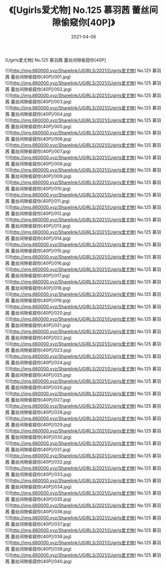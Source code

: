 ﻿---
layout: post
title:  《[Ugirls爱尤物] No.125 慕羽茜 蕾丝间隙偷窥你[40P]》
date:   2021-04-06
img: http://img.660000.xyz/Sharelink/UGIRLS/2021/[Ugirls爱尤物] No.125 慕羽茜 蕾丝间隙偷窥你[40P]/000.jpg
categories: [美女, 清纯, 唯美]
---

[Ugirls爱尤物] No.125 慕羽茜 蕾丝间隙偷窥你[40P]

  ![](http://img.660000.xyz/Sharelink/UGIRLS/2021/[Ugirls爱尤物] No.125 慕羽茜 蕾丝间隙偷窥你[40P]/001.jpg) <br> ![](http://img.660000.xyz/Sharelink/UGIRLS/2021/[Ugirls爱尤物] No.125 慕羽茜 蕾丝间隙偷窥你[40P]/002.jpg) <br> ![](http://img.660000.xyz/Sharelink/UGIRLS/2021/[Ugirls爱尤物] No.125 慕羽茜 蕾丝间隙偷窥你[40P]/003.jpg) <br> ![](http://img.660000.xyz/Sharelink/UGIRLS/2021/[Ugirls爱尤物] No.125 慕羽茜 蕾丝间隙偷窥你[40P]/004.jpg) <br> ![](http://img.660000.xyz/Sharelink/UGIRLS/2021/[Ugirls爱尤物] No.125 慕羽茜 蕾丝间隙偷窥你[40P]/005.jpg) <br> ![](http://img.660000.xyz/Sharelink/UGIRLS/2021/[Ugirls爱尤物] No.125 慕羽茜 蕾丝间隙偷窥你[40P]/006.jpg) <br> ![](http://img.660000.xyz/Sharelink/UGIRLS/2021/[Ugirls爱尤物] No.125 慕羽茜 蕾丝间隙偷窥你[40P]/007.jpg) <br> ![](http://img.660000.xyz/Sharelink/UGIRLS/2021/[Ugirls爱尤物] No.125 慕羽茜 蕾丝间隙偷窥你[40P]/008.jpg) <br> ![](http://img.660000.xyz/Sharelink/UGIRLS/2021/[Ugirls爱尤物] No.125 慕羽茜 蕾丝间隙偷窥你[40P]/009.jpg) <br> ![](http://img.660000.xyz/Sharelink/UGIRLS/2021/[Ugirls爱尤物] No.125 慕羽茜 蕾丝间隙偷窥你[40P]/010.jpg) <br> ![](http://img.660000.xyz/Sharelink/UGIRLS/2021/[Ugirls爱尤物] No.125 慕羽茜 蕾丝间隙偷窥你[40P]/011.jpg) <br> ![](http://img.660000.xyz/Sharelink/UGIRLS/2021/[Ugirls爱尤物] No.125 慕羽茜 蕾丝间隙偷窥你[40P]/012.jpg) <br> ![](http://img.660000.xyz/Sharelink/UGIRLS/2021/[Ugirls爱尤物] No.125 慕羽茜 蕾丝间隙偷窥你[40P]/013.jpg) <br> ![](http://img.660000.xyz/Sharelink/UGIRLS/2021/[Ugirls爱尤物] No.125 慕羽茜 蕾丝间隙偷窥你[40P]/014.jpg) <br> ![](http://img.660000.xyz/Sharelink/UGIRLS/2021/[Ugirls爱尤物] No.125 慕羽茜 蕾丝间隙偷窥你[40P]/015.jpg) <br> ![](http://img.660000.xyz/Sharelink/UGIRLS/2021/[Ugirls爱尤物] No.125 慕羽茜 蕾丝间隙偷窥你[40P]/016.jpg) <br> ![](http://img.660000.xyz/Sharelink/UGIRLS/2021/[Ugirls爱尤物] No.125 慕羽茜 蕾丝间隙偷窥你[40P]/017.jpg) <br> ![](http://img.660000.xyz/Sharelink/UGIRLS/2021/[Ugirls爱尤物] No.125 慕羽茜 蕾丝间隙偷窥你[40P]/018.jpg) <br> ![](http://img.660000.xyz/Sharelink/UGIRLS/2021/[Ugirls爱尤物] No.125 慕羽茜 蕾丝间隙偷窥你[40P]/019.jpg) <br> ![](http://img.660000.xyz/Sharelink/UGIRLS/2021/[Ugirls爱尤物] No.125 慕羽茜 蕾丝间隙偷窥你[40P]/020.jpg) <br> ![](http://img.660000.xyz/Sharelink/UGIRLS/2021/[Ugirls爱尤物] No.125 慕羽茜 蕾丝间隙偷窥你[40P]/021.jpg) <br> ![](http://img.660000.xyz/Sharelink/UGIRLS/2021/[Ugirls爱尤物] No.125 慕羽茜 蕾丝间隙偷窥你[40P]/022.jpg) <br> ![](http://img.660000.xyz/Sharelink/UGIRLS/2021/[Ugirls爱尤物] No.125 慕羽茜 蕾丝间隙偷窥你[40P]/023.jpg) <br> ![](http://img.660000.xyz/Sharelink/UGIRLS/2021/[Ugirls爱尤物] No.125 慕羽茜 蕾丝间隙偷窥你[40P]/024.jpg) <br> ![](http://img.660000.xyz/Sharelink/UGIRLS/2021/[Ugirls爱尤物] No.125 慕羽茜 蕾丝间隙偷窥你[40P]/025.jpg) <br> ![](http://img.660000.xyz/Sharelink/UGIRLS/2021/[Ugirls爱尤物] No.125 慕羽茜 蕾丝间隙偷窥你[40P]/026.jpg) <br> ![](http://img.660000.xyz/Sharelink/UGIRLS/2021/[Ugirls爱尤物] No.125 慕羽茜 蕾丝间隙偷窥你[40P]/027.jpg) <br> ![](http://img.660000.xyz/Sharelink/UGIRLS/2021/[Ugirls爱尤物] No.125 慕羽茜 蕾丝间隙偷窥你[40P]/028.jpg) <br> ![](http://img.660000.xyz/Sharelink/UGIRLS/2021/[Ugirls爱尤物] No.125 慕羽茜 蕾丝间隙偷窥你[40P]/029.jpg) <br> ![](http://img.660000.xyz/Sharelink/UGIRLS/2021/[Ugirls爱尤物] No.125 慕羽茜 蕾丝间隙偷窥你[40P]/030.jpg) <br> ![](http://img.660000.xyz/Sharelink/UGIRLS/2021/[Ugirls爱尤物] No.125 慕羽茜 蕾丝间隙偷窥你[40P]/031.jpg) <br> ![](http://img.660000.xyz/Sharelink/UGIRLS/2021/[Ugirls爱尤物] No.125 慕羽茜 蕾丝间隙偷窥你[40P]/032.jpg) <br> ![](http://img.660000.xyz/Sharelink/UGIRLS/2021/[Ugirls爱尤物] No.125 慕羽茜 蕾丝间隙偷窥你[40P]/033.jpg) <br> ![](http://img.660000.xyz/Sharelink/UGIRLS/2021/[Ugirls爱尤物] No.125 慕羽茜 蕾丝间隙偷窥你[40P]/034.jpg) <br> ![](http://img.660000.xyz/Sharelink/UGIRLS/2021/[Ugirls爱尤物] No.125 慕羽茜 蕾丝间隙偷窥你[40P]/035.jpg) <br> ![](http://img.660000.xyz/Sharelink/UGIRLS/2021/[Ugirls爱尤物] No.125 慕羽茜 蕾丝间隙偷窥你[40P]/036.jpg) <br> ![](http://img.660000.xyz/Sharelink/UGIRLS/2021/[Ugirls爱尤物] No.125 慕羽茜 蕾丝间隙偷窥你[40P]/037.jpg) <br> ![](http://img.660000.xyz/Sharelink/UGIRLS/2021/[Ugirls爱尤物] No.125 慕羽茜 蕾丝间隙偷窥你[40P]/038.jpg) <br> ![](http://img.660000.xyz/Sharelink/UGIRLS/2021/[Ugirls爱尤物] No.125 慕羽茜 蕾丝间隙偷窥你[40P]/039.jpg) <br> ![](http://img.660000.xyz/Sharelink/UGIRLS/2021/[Ugirls爱尤物] No.125 慕羽茜 蕾丝间隙偷窥你[40P]/040.jpg) <br>
